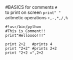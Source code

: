 #BASICS
for comments 
`#`      
to print on screen 
`print" "`     
aritmetic operations 
`+,-,*,/,%`   
```
#!usr/bin/python
#This is Comment!!
print"Helloooo!!!"

print 2+2   #prints 4
print "2+2" #prints 2+2
print "2+2 =",2+2
```
